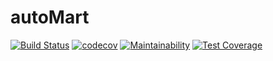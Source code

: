 # autoMart

[![Build Status](https://travis-ci.com/Paul-Taiwo/automart.svg?branch=develop)](https://travis-ci.com/Paul-Taiwo/automart)
[![codecov](https://codecov.io/gh/Paul-Taiwo/automart/branch/develop/graph/badge.svg)](https://codecov.io/gh/Paul-Taiwo/automart)
[![Maintainability](https://api.codeclimate.com/v1/badges/16b7b4d417a83c5676e6/maintainability)](https://codeclimate.com/github/Paul-Taiwo/automart/maintainability)
[![Test Coverage](https://api.codeclimate.com/v1/badges/16b7b4d417a83c5676e6/test_coverage)](https://codeclimate.com/github/Paul-Taiwo/automart/test_coverage)
